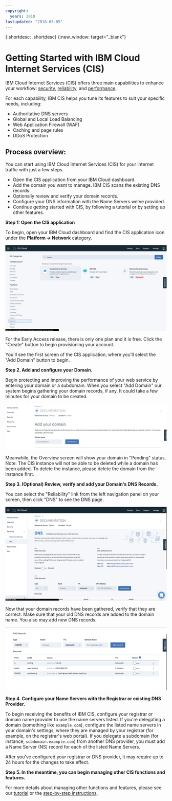 ```yaml
---
copyright:
  years: 2018
lastupdated: "2018-03-05"
---
```


{:shortdesc: .shortdesc}
{:new_window: target="_blank"}

# Getting Started with IBM Cloud Internet Services (CIS)

IBM Cloud Internet Services (CIS) offers three main capabilities to enhance your workflow: [security](managing-for-security.html), [reliability](managing-for-reliability.html), and [performance](managing-for-performance.html).

For each capability, IBM CIS helps you tune its features to suit your specific needs, including:

 * Authoritative DNS servers
 * Global and Local Load Balancing
 * Web Application Firewall (WAF)
 * Caching and page rules
 * DDoS Protection

## Process overview:

You can start using IBM Cloud Internet Services (CIS) for your internet traffic with just a few steps.

 * Open the CIS application from your IBM Cloud dashboard.
 * Add the domain you want to manage. IBM CIS scans the existing DNS records.
 * Optionally review and verify your domain records.
 * Configure your DNS information with the Name Servers we've provided.
 * Continue getting started with CIS, by following a tutorial or by setting up other features.

**Step 1: Open the CIS application**

To begin, open your IBM Cloud dashboard and find the CIS application icon under the **Platform -> Network** category.

![Catalog](images/catalog-cis-tile.png)

For the Early Access release, there is only one plan and it is free. Click the "Create" button to begin provisioning your account.

You'll see the first screen of the CIS application, where you'll select the "Add Domain" button to begin.

**Step 2. Add and configure your Domain.**

Begin protecting and improving the performance of your web service by entering your domain or a subdomain. When you select "Add Domain" our system begins gathering your domain records, if any. It could take a few minutes for your domain to be created.

![Getting Started](images/overview-add-domain.png)

Meanwhile, the Overview screen will show your domain in "Pending" status.
Note: The CIS instance will not be able to be deleted while a domain has been added. To delete the instance, please delete the domain from the instance first.

**Step 3. (Optional) Review, verify and add your Domain's DNS Records.**

You can select the "Reliability" link from the left navigation panel on your screen, then click "DNS" to see the DNS page.

![Secure DNS](images/dns/dns-page.png)

Now that your domain records have been gathered, verify that they are correct. Make sure that your old DNS records are added to the domain name. You also may add new DNS records.

![Secure DNS](images/dns/list-dns-records.png)

**Step 4. Configure your Name Servers with the Registrar or existing DNS Provider.**

To begin receiving the benefits of IBM CIS, configure your registrar or domain name provider to use the name servers listed. If you're delegating a domain (something like `example.com`), configure the listed name servers in your domain's settings, where they are managed by your registrar (for example, on the registrar's web portal). If you delegate a subdomain (for instance, `subdomain.example.com`) from another DNS provider, you must add a Name Server (NS) record for each of the listed Name Servers.

After you've configured your registrar or DNS provider, it may require up to 24 hours for the changes to take effect.

**Step 5. In the meantime, you can begin managing other CIS functions and features.**

For more details about managing other functions and features, please see our [tutorial](caching-tutorial.html) or the [step-by-step instructions](how-to.html).
